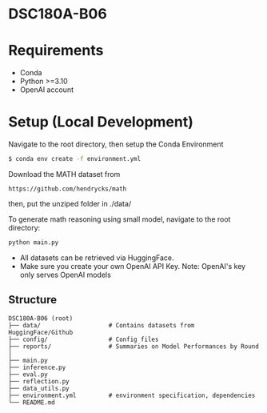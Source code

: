 # DSC180A-B06

# Requirements
- Conda 
- Python >=3.10
- OpenAI account

# Setup (Local Development)

Navigate to the root directory, then setup the Conda Environment
```bash
$ conda env create -f environment.yml
```

Download the MATH dataset from
```url
https://github.com/hendrycks/math
```

then, put the unziped folder in ./data/

To generate math reasoning using small model, navigate to the root directory:
```bash
python main.py
```

- All datasets can be retrieved via HuggingFace.
- Make sure you create your own OpenAI API Key. Note: OpenAI's key only serves OpenAI models

## Structure
```
DSC180A-B06 (root)
├── data/                   # Contains datasets from HuggingFace/Github
├── config/                 # Config files
├── reports/                # Summaries on Model Performances by Round
│        
├── main.py                
├── inference.py              
├── eval.py
├── reflection.py
├── data_utils.py
├── environment.yml         # environment specification, dependencies
└── README.md               
```
